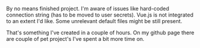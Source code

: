 By no means finished project.
I'm aware of issues like hard-coded connection string (has to be moved to user secrets).
Vue.js is not integrated to an extent I'd like.
Some unrelevant default files might be still present.

That's something I've created in a couple of hours.
On my github page there are couple of pet project's I've spent a bit more time on.
